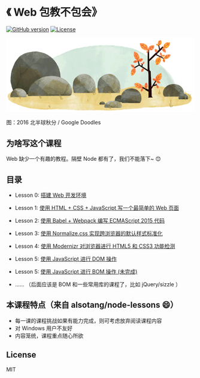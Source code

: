 # 《 Web 包教不包会》

[![GitHub version](https://badge.fury.io/gh/hugojing%2Fweb-lessons.svg?style=flat)](https://badge.fury.io/gh/hugojing%2Fweb-lessons)
[![License](https://img.shields.io/badge/license-MIT-blue.svg?style=flat)](http://opensource.org/licenses/MIT "Feel free to contribute.")

![first-day-of-fall-2016](./dist/img/first-day-of-fall-2016-northern-hemisphere-5139283208830976.2-hp.gif)

图：2016 北半球秋分 / Google Doodles

## 为啥写这个课程

Web 缺少一个有趣的教程。隔壁 Node 都有了，我们不能落下~ 😊

## 目录

* Lesson 0: [搭建 Web 开发环境](https://github.com/hugojing/web-lessons/tree/master/lesson0)

* Lesson 1: [使用 HTML + CSS + JavaScript 写一个最简单的 Web 页面](https://github.com/hugojing/web-lessons/tree/master/lesson1)

* Lesson 2: [使用 Babel + Webpack 编写 ECMAScript 2015 代码](https://github.com/hugojing/web-lessons/tree/master/lesson2)

* Lesson 3: [使用 Normalize.css 实现跨浏览器的默认样式标准化](https://github.com/hugojing/web-lessons/tree/master/lesson3)

* Lesson 4: [使用 Modernizr 对浏览器进行 HTML5 和 CSS3 功能检测](https://github.com/hugojing/web-lessons/tree/master/lesson4)

* Lesson 5: [使用 JavaScript 进行 DOM 操作](https://github.com/hugojing/web-lessons/tree/master/lesson5)

* Lesson 5: [使用 JavaScript 进行 BOM 操作 (未完成)](https://github.com/hugojing/web-lessons/tree/master/lesson6)

* …… （后面应该是 BOM 和一些常用库的课程了，比如 jQuery/sizzle ）


## 本课程特点（来自 alsotang/node-lessons 😄）

* 每一课的课程挑战如果有能力完成，则可考虑放弃阅读课程内容
* 对 Windows 用户不友好
* 内容笼统，课程重点随心所欲

## License

MIT
